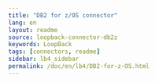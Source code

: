 ```yaml
---
title: "DB2 for z/OS connector"
lang: en
layout: readme
source: loopback-connector-db2z
keywords: LoopBack
tags: [connectors, readme]
sidebar: lb4_sidebar
permalink: /doc/en/lb4/DB2-for-z-OS.html
---
```

